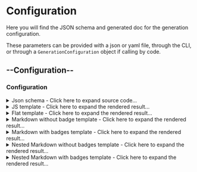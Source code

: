 
# Configuration <!-- {docsify-ignore-all} -->

<!-- select:start -->
<!-- select-menu-labels: Schema -->

Here you will find the JSON schema and generated doc for the generation configuration.

These parameters can be provided with a json or yaml file, through the CLI, or through a `GenerationConfiguration` object if calling by code.


## --Configuration--
### Configuration


<details>
<summary>Json schema - Click here to expand source code...</summary>

[/config_schema.json](/config_schema.json ':include :type=code')
</details>


<details>
<summary>JS template - Click here to expand the rendered result...</summary>
<a href="https://coveooss.github.io/json-schema-for-humans/examples/examples_js_default/Configuration.html" target="_blank">Open it in full page</a>

[examples/examples_js_default/Configuration.html](examples/examples_js_default/Configuration.html ':include :type=iframe width=100% height=400px')
</details>


<details>
<summary>Flat template - Click here to expand the rendered result...</summary>
<a href="https://coveooss.github.io/json-schema-for-humans/examples/examples_flat_default/Configuration.html" target="_blank">Open it in full page</a>

[examples/examples_flat_default/Configuration.html](examples/examples_flat_default/Configuration.html ':include :type=iframe width=100% height=400px')
</details>


<details>
<summary>Markdown without badge template - Click here to expand the rendered result...</summary>
<a href="https://github.com/coveooss/json-schema-for-humans/blob/master/docs/examples/examples_md_default/Configuration.md" target="_blank">Open it in github</a>

[examples/examples_md_default/Configuration.md](examples/examples_md_default/Configuration.md ':include')
</details>


<details>
<summary>Markdown with badges template - Click here to expand the rendered result...</summary>
<a href="https://github.com/coveooss/json-schema-for-humans/blob/master/docs/examples/examples_md_with_badges/Configuration.md" target="_blank">Open it in github</a>

[examples/examples_md_with_badges/Configuration.md](examples/examples_md_with_badges/Configuration.md ':include')
</details>


<details>
<summary>Nested Markdown without badges template - Click here to expand the rendered result...</summary>
<a href="https://github.com/coveooss/json-schema-for-humans/blob/master/docs/examples/examples_md_nested_default/Configuration.md" target="_blank">Open it in github</a>

[examples/examples_md_nested_default/Configuration.md](examples/examples_md_nested_default/Configuration.md ':include')
</details>


<details>
<summary>Nested Markdown with badges template - Click here to expand the rendered result...</summary>
<a href="https://github.com/coveooss/json-schema-for-humans/blob/master/docs/examples/examples_md_nested_with_badges/Configuration.md" target="_blank">Open it in github</a>

[examples/examples_md_nested_with_badges/Configuration.md](examples/examples_md_nested_with_badges/Configuration.md ':include')
</details>


<!-- select:end -->
